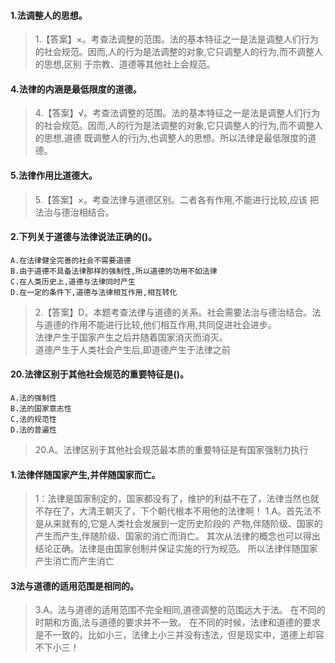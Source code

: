 #### 1.法调整人的思想。
>   1.【答案】×。考查法调整的范围。法的基本特征之一是法是调整人们行为
    的社会规范。因而,人的行为是法调整的对象,它只调整人的行为,而不调整人的思想,区别
    于宗教、道德等其他社上会规范。  

#### 4.法律的内涵是最低限度的道德。
>   4.【答案】√。考查法调整的范围。法的基本特征之一是法是调整人们行为
    的社会规范。因而,人的行为是法调整的对象,它只调整人的行为,而不调整人的思想,道德
    既调整人的行j为,也调整人的思想。所以法律是最低限度的道德。    

#### 5.法律作用比道德大。
>   5.【答案】×。考查法律与道德区别。二者各有作用,不能进行比较,应该
    把法治与德治相结合。    

#### 2.下列关于道德与法律说法正确的()。
    A.在法律健全完善的社会不需要道德
    B.由于道德不具备法律那样的强制性,所以道德的功用不如法律
    C.在人类历史上,道德与法律同时产生
    D.在一定的条件下,道德与法律相互作用,相互转化
>   2.【答案】D。本题考查法律与道德的关系。社会需要法治与德治结合。法
    与道德的作用不能进行比较,他们相互作用,共同促进社会进步。       
    法律产生于国家产生之后并随着国家消灭而消灭。       
    道德产生于人类社会产生后,即道德产生于法律之前      

#### 20.法律区别于其他社会规范的重要特征是()。
    A.法的强制性
    B.法的国家意志性
    C.法的规范性
    D.法的普遍性
>   20.A。法律区别于其他社会规范最本质的重要特征是有国家强制力执行

#### 1.法律伴随国家产生,并伴随国家而亡。
>   1：法律是国家制定的，国家都没有了，维护的利益不在了，法律当然也就不存在了，大清王朝灭了，下个朝代根本不用他的法律啊！
>   1.A。首先法不是从来就有的,它是人类社会发展到一定历史阶段的
    产物,伴随阶级、国家的产生而产生,伴随阶级、国家的消亡而消亡。
    其次从法律的概念也可以得出结论正确。法律是由国家创制并保证实施的行为规范。
    所以法律伴随国家产生消亡而产生消亡

#### 3法与道德的适用范围是相同的。
>   3.A。法与道德的适用范围不完全相同,道德调整的范围远大于法。
    在不同的时期和方面,法与道德的要求并不一致。
    在不同的时候，法律和道德的要求是不一致的，比如小三，法律上小三并没有违法，但是现实中，道德上却容不下小三！










    

    